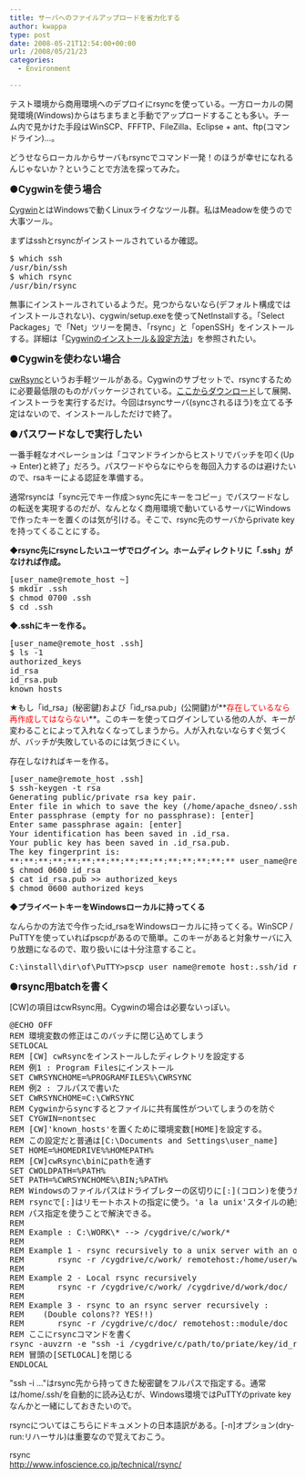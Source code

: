 ```yaml
---
title: サーバへのファイルアップロードを省力化する
author: kwappa
type: post
date: 2008-05-21T12:54:00+00:00
url: /2008/05/21/23
categories:
  - Environment

---
```

テスト環境から商用環境へのデプロイにrsyncを使っている。一方ローカルの開発環境(Windows)からはちまちまと手動でアップロードすることも多い。チーム内で見かけた手段はWinSCP、FFFTP、FileZilla、Eclipse + ant、ftp(コマンドライン)…。

どうせならローカルからサーバもrsyncでコマンド一発！のほうが幸せになれるんじゃないか？ということで方法を探ってみた。

<!--more-->

**<span style="font-size: 1.2em;">●Cygwinを使う場合</span>**

[Cygwin][1]とはWindowsで動くLinuxライクなツール群。私はMeadowを使うので大事ツール。

まずはsshとrsyncがインストールされているか確認。

<pre class="code">$ which ssh
/usr/bin/ssh
$ which rsync
/usr/bin/rsync
</pre>

無事にインストールされているようだ。見つからないなら(デフォルト構成ではインストールされない)、cygwin/setup.exeを使ってNetInstallする。「Select Packages」で「Net」ツリーを開き、「rsync」と「openSSH」をインストールする。詳細は「[Cygwinのインストール＆設定方法][2]」を参照されたい。

**<span style="font-size: 1.2em;">●Cygwinを使わない場合</span>**

[cwRsync][3]というお手軽ツールがある。Cygwinのサブセットで、rsyncするために必要最低限のものがパッケージされている。[ここからダウンロード][4]して展開、インストーラを実行するだけ。今回はrsyncサーバ(syncされるほう)を立てる予定はないので、インストールしただけで終了。

<span style="font-size: 1.2em;"><strong>●パスワードなしで実行したい</strong></span>

一番手軽なオペレーションは「コマンドラインからヒストリでバッチを叩く(Up -> Enter)と終了」だろう。パスワードやらなにやらを毎回入力するのは避けたいので、rsaキーによる認証を準備する。

通常rsyncは「sync元でキー作成＞sync先にキーをコピー」でパスワードなしの転送を実現するのだが、なんとなく商用環境で動いているサーバにWindowsで作ったキーを置くのは気が引ける。そこで、rsync先のサーバからprivate keyを持ってくることにする。

**◆rsync先にrsyncしたいユーザでログイン。ホームディレクトリに「.ssh」がなければ作成。**

<pre class="code">[user_name@remote_host ~]
$ mkdir .ssh
$ chmod 0700 .ssh
$ cd .ssh
</pre>

**◆.sshにキーを作る。**

<pre class="code">[user_name@remote_host .ssh]
$ ls -1
authorized_keys
id_rsa
id_rsa.pub
known_hosts
</pre>

★もし「id\_rsa」(秘密鍵)および「id\_rsa.pub」(公開鍵)が**<span style="color: #ff0000;">存在しているなら再作成してはならない</span>**。このキーを使ってログインしている他の人が、キーが変わることによって入れなくなってしまうから。人が入れないならすぐ気づくが、バッチが失敗しているのには気づきにくい。

存在しなければキーを作る。

<pre class="code">[user_name@remote_host .ssh]
$ ssh-keygen -t rsa
Generating public/private rsa key pair.
Enter file in which to save the key (/home/apache_dsneo/.ssh/id_rsa): [enter]
Enter passphrase (empty for no passphrase): [enter]
Enter same passphrase again: [enter]
Your identification has been saved in .id_rsa.
Your public key has been saved in .id_rsa.pub.
The key fingerprint is:
**:**:**:**:**:**:**:**:**:**:**:**:**:**:**:** user_name@remote_host
$ chmod 0600 id_rsa
$ cat id_rsa.pub &gt;&gt; authorized_keys
$ chmod 0600 authorized_keys
</pre>

**◆プライベートキーをWindowsローカルに持ってくる**

なんらかの方法で今作ったid_rsaをWindowsローカルに持ってくる。WinSCP / PuTTYを使っていればpscpがあるので簡単。このキーがあると対象サーバに入り放題になるので、取り扱いには十分注意すること。

<pre class="code">C:\install\dir\of\PuTTY&gt;pscp user_name@remote_host:.ssh/id_rsa path/to/private/key/id_rsa.remote_host
</pre>

**<span style="font-size: 1.2em;">●rsync用batchを書く</span>**

[CW]の項目はcwRsync用。Cygwinの場合は必要ないっぽい。</p> 

<pre class="code">@ECHO OFF
REM 環境変数の修正はこのバッチに閉じ込めてしまう
SETLOCAL
REM [CW] cwRsyncをインストールしたディレクトリを設定する
REM 例1 : Program Filesにインストール
SET CWRSYNCHOME=%PROGRAMFILES%\CWRSYNC
REM 例2 : フルパスで書いた
SET CWRSYNCHOME=C:\CWRSYNC
REM Cygwinからsyncするとファイルに共有属性がついてしまうのを防ぐ
SET CYGWIN=nontsec
REM [CW]'known_hosts'を置くために環境変数[HOME]を設定する。
REM この設定だと普通は[C:\Documents and Settings\user_name]
SET HOME=%HOMEDRIVE%%HOMEPATH%
REM [CW]cwRsync\binにpathを通す
SET CWOLDPATH=%PATH%
SET PATH=%CWRSYNCHOME%\BIN;%PATH%
REM Windowsのファイルパスはドライブレターの区切りに[:](コロン)を使うが、
REM rsyncで[:]はリモートホストの指定に使う。'a la unix'スタイルの絶対
REM パス指定を使うことで解決できる。
REM
REM Example : C:\WORK\* --&gt; /cygdrive/c/work/*
REM
REM Example 1 - rsync recursively to a unix server with an openssh server :
REM&nbsp; &nbsp;&nbsp; &nbsp; rsync -r /cygdrive/c/work/ remotehost:/home/user/work/
REM
REM Example 2 - Local rsync recursively
REM&nbsp; &nbsp;&nbsp; &nbsp; rsync -r /cygdrive/c/work/ /cygdrive/d/work/doc/
REM
REM Example 3 - rsync to an rsync server recursively :
REM&nbsp; &nbsp; (Double colons?? YES!!)
REM&nbsp; &nbsp;&nbsp; &nbsp; rsync -r /cygdrive/c/doc/ remotehost::module/doc
REM ここにrsyncコマンドを書く
rsync -auvzrn -e "ssh -i /cygdrive/c/path/to/priate/key/id_rsa.remote_host" /cygdrive/c/path/to/source/dir/ user_name@remote_host:/path/to/destination/dir
REM 冒頭の[SETLOCAL]を閉じる
ENDLOCAL
</pre>

"ssh -i &#8230;"はrsync先から持ってきた秘密鍵をフルパスで指定する。通常は/home/.ssh/を自動的に読み込むが、Windows環境ではPuTTYのprivate keyなんかと一緒にしておきたいので。

rsyncについてはこちらにドキュメントの日本語訳がある。[-n]オプション(dry-run:リハーサル)は重要なので覚えておこう。

rsync  
<http://www.infoscience.co.jp/technical/rsync/>

 [1]: http://cygwin.com/
 [2]: http://musashi.sourceforge.jp/cygwin/cygwin.html
 [3]: http://www.itefix.no/phpws/
 [4]: http://www.itefix.no/phpws/index.php?module=pagemaster&PAGE_user_op=view_page&PAGE_id=6&MMN_position=150:150
